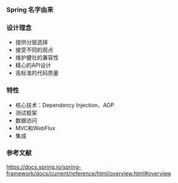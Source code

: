 ### Spring 名字由来

### 设计理念
- 提供分层选择
- 接受不同的观点
- 维护健壮的兼容性
- 精心的API设计
- 高标准的代码质量

### 特性
- 核心技术：Dependency Injection、AOP
- 测试框架
- 数据访问
- MVC和WebFlux
- 集成

### 参考文献
https://docs.spring.io/spring-framework/docs/current/reference/html/overview.html#overview